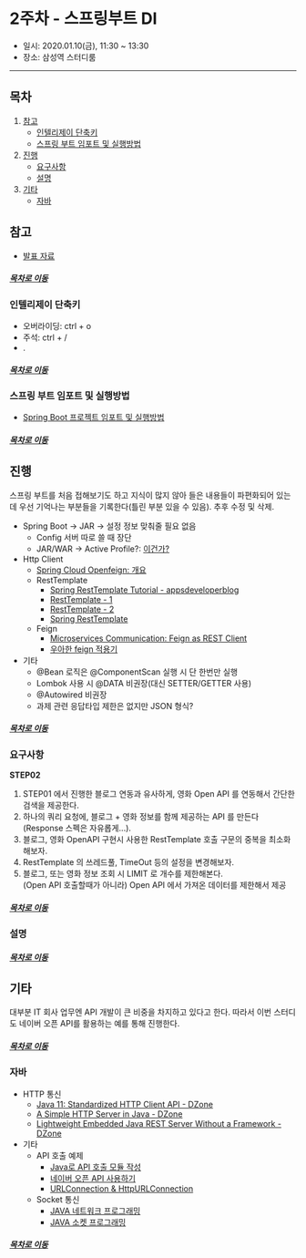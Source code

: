 2주차 - 스프링부트 DI
=====
* 일시: 2020.01.10(금), 11:30 ~ 13:30
* 장소: 삼성역 스터디룸
- - -
## 목차
1. [참고](#참고)
	* [인텔리제이 단축키](#인텔리제이-단축키)
	* [스프링 부트 임포트 및 실행방법](#스프링-부트-임포트-및-실행방법)
2. [진행](#진행)
	* [요구사항](#요구사항)
	* [설명](#설명)
3. [기타](#기타)
	* [자바](#자바)

## 참고
* [발표 자료](https://docs.google.com/presentation/d/1Eb05e4tT8LqZ_szpuk69-pjwjGXHIqtCORVVo2KxYiM/edit#slide=id.p)

##### [목차로 이동](#목차)

### 인텔리제이 단축키
* 오버라이딩: ctrl + o
* 주석: ctrl + /
* .

##### [목차로 이동](#목차)

### 스프링 부트 임포트 및 실행방법
* [Spring Boot 프로젝트 임포트 및 실행방법](https://gist.github.com/sungkwangsong/3717edde69390238e3de836e8364ccdb)

##### [목차로 이동](#목차)

## 진행
스프링 부트를 처음 접해보기도 하고 지식이 많지 않아 들은 내용들이 파편화되어 있는데 우선 기억나는 부분들을 기록한다(틀린 부분 있을 수 있음). 추후 수정 및 삭제.

* Spring Boot → JAR → 설정 정보 맞춰줄 필요 없음
	* Config 서버 따로 쓸 때 장단
	* JAR/WAR → Active Profile?: [이건가?](https://heowc.tistory.com/38)
* Http Client
	* [Spring Cloud Openfeign: 개요](https://brunch.co.kr/@springboot/202)
	* RestTemplate
		* [Spring RestTemplate Tutorial - appsdeveloperblog](http://www.appsdeveloperblog.com/spring-resttemplate-tutorial/)
		* [RestTemplate - 1](https://sjh836.tistory.com/141)
		* [RestTemplate - 2](https://hoonmaro.tistory.com/46)
		* [Spring RestTemplate](https://vnthf.github.io/blog/Java-RestTemplate%EC%97%90-%EA%B4%80%ED%95%98%EC%97%AC/)
	* Feign
		* [Microservices Communication: Feign as REST Client](https://dzone.com/articles/microservices-communication-feign-as-rest-client)
		* [우아한 feign 적용기](http://woowabros.github.io/experience/2019/05/29/feign.html)
* 기타
	* @Bean 로직은 @ComponentScan 실행 시 단 한번만 실행
	* Lombok 사용 시 @DATA 비권장(대신 SETTER/GETTER 사용)
	* @Autowired 비권장
	* 과제 관련 응답타입 제한은 없지만 JSON 형식?
	
##### [목차로 이동](#목차)

### 요구사항
**STEP02**

1. STEP01 에서 진행한 블로그 연동과 유사하게, 영화 Open API 를 연동해서 간단한 검색을 제공한다.
2. 하나의 쿼리 요청에, 블로그 + 영화 정보를 함께 제공하는 API 를 만든다(Response 스펙은 자유롭게...).
2. 블로그, 영화 OpenAPI 구현시 사용한 RestTemplate 호출 구문의 중복을 최소화 해보자.
3. RestTemplate 의 쓰레드풀, TimeOut 등의 설정을 변경해보자.
4. 블로그, 또는 영화 정보 조회 시 LIMIT 로 개수를 제한해본다.  
   (Open API 호출할때가 아니라) Open API 에서 가져온 데이터를 제한해서 제공

##### [목차로 이동](#목차)

### 설명


##### [목차로 이동](#목차)

## 기타
대부분 IT 회사 업무엔 API 개발이 큰 비중을 차지하고 있다고 한다. 따라서 이번 스터디도 네이버 오픈 API를 활용하는 예를 통해 진행한다.

##### [목차로 이동](#목차)

### 자바
* HTTP 통신
	* [Java 11: Standardized HTTP Client API - DZone](https://dzone.com/articles/java-11-standardized-http-client-api)
	* [A Simple HTTP Server in Java - DZone](https://dzone.com/articles/simple-http-server-in-java)
	* [Lightweight Embedded Java REST Server Without a Framework - DZone](https://dzone.com/articles/lightweight-embedded-java-rest-server-without-a-fr)
* 기타
	* API 호출 예제
		* [Java로 API 호출 모듈 작성](http://blog.naver.com/occidere/221241789173)
		* [네이버 오픈 API 사용하기](https://blog.naver.com/rnjsrldnd123/221496605706)
		* [URLConnection & HttpURLConnection](https://goddaehee.tistory.com/161)
	* Socket 통신
		* [JAVA 네트워크 프로그래밍](https://cornswrold.tistory.com/67)
		* [JAVA 소켓 프로그래밍](https://gangzzang.tistory.com/entry/Java-%EC%86%8C%EC%BC%93-%ED%94%84%EB%A1%9C%EA%B7%B8%EB%9E%98%EB%B0%8D)

##### [목차로 이동](#목차)